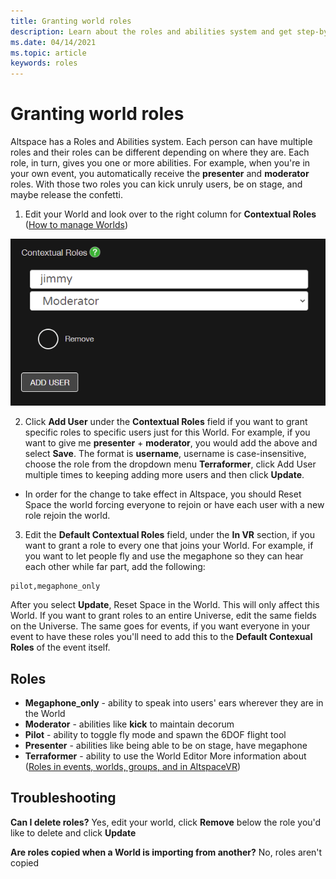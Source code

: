 ```yaml
---
title: Granting world roles
description: Learn about the roles and abilities system and get step-by-step instructions for giving users roles in your AltspaceVR worlds.
ms.date: 04/14/2021
ms.topic: article
keywords: roles
---
```


# Granting world roles

Altspace has a Roles and Abilities system. Each person can have multiple roles and their roles can be different depending on where they are. Each role, in turn, gives you one or more abilities. For example, when you're in your own event, you automatically receive the **presenter** and **moderator** roles. With those two roles you can kick unruly users, be on stage, and maybe release the confetti. 

1. Edit your World and look over to the right column for **Contextual Roles** ([How to manage Worlds](../managing-worlds.md))

![Changing roles in Contextual Roles section of worlds](images/granting-roles.png)

2. Click **Add User** under the **Contextual Roles** field if you want to grant specific roles to specific users just for this World. For example, if you want to give me **presenter** + **moderator**, you would add the above and select **Save**. The format is **username**, username is case-insensitive, choose the role from the dropdown menu **Terraformer**, click Add User multiple times to keeping adding more users and then click **Update**.

* In order for the change to take effect in Altspace, you should Reset Space the world forcing everyone to rejoin or have each user with a new role rejoin the world.

3. Edit the **Default Contextual Roles** field, under the **In VR** section, if you want to grant a role to every one that joins your World. For example, if you want to let people fly and use the megaphone so they can hear each other while far part, add the following:

```
pilot,megaphone_only
```

After you select **Update**, Reset Space in the World. This will only affect this World. If you want to grant roles to an entire Universe, edit the same fields on the Universe. The same goes for events, if you want everyone in your event to have these roles you'll need to add this to the **Default Contexual Roles** of the event itself.

## Roles

* **Megaphone_only** - ability to speak into users' ears wherever they are in the World
* **Moderator** - abilities like **kick** to maintain decorum
* **Pilot** - ability to toggle fly mode and spawn the 6DOF flight tool
* **Presenter** - abilities like being able to be on stage, have megaphone
* **Terraformer** - ability to use the World Editor
More information about ([Roles in events, worlds, groups, and in AltspaceVR](getting-started/roles))

## Troubleshooting

**Can I delete roles?**
Yes, edit your world, click **Remove** below the role you'd like to delete and click **Update**

**Are roles copied when a World is importing from another?**
No, roles aren't copied